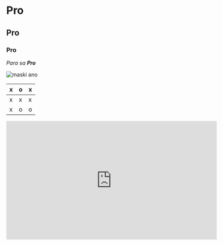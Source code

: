 # Pro
## Pro
### Pro

_Para sa **Pro**_

![maski ano](https://jhs.adnu.edu.ph/pluginfile.php/1/theme_remui/section_html/942325426/welcomebg.png)

| x | o | x |
|---|---|---|
| x | x | x |
| x | o | o |

<iframe width="560" height="315" src="https://www.youtube.com/embed/qYwsPx-ryxk?si=BGz3dfcxHmE27Oj7" title="YouTube video player" frameborder="0" allow="accelerometer; autoplay; clipboard-write; encrypted-media; gyroscope; picture-in-picture; web-share" allowfullscreen></iframe>


